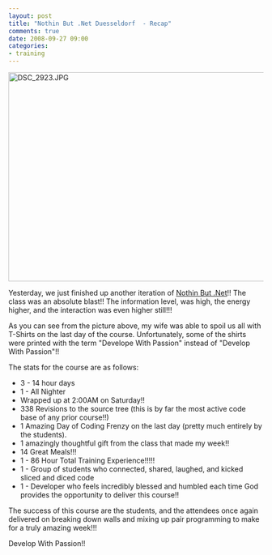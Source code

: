 ```yaml
---
layout: post
title: "Nothin But .Net Duesseldorf  - Recap"
comments: true
date: 2008-09-27 09:00
categories:
- training
---
```


<img src="{{ site.cdn_root }}binary/DSC_2923.jpg" width="621" height="413" alt="DSC_2923.JPG" />

Yesterday, we just finished up another iteration of [Nothin But .Net](http://developwithpassion.com/training.oo)!! The class was an absolute blast!! The information level, was high, the energy higher, and the interaction was even higher still!!!

As you can see from the picture above, my wife was able to spoil us all with T-Shirts on the last day of the course. Unfortunately, some of the shirts were printed with the term "Develope With Passion" instead of "Develop With Passion"!!

The stats for the course are as follows:
<ul>
  <li>3 - 14 hour days</li>

  <li>1 - All Nighter</li>

  <li>Wrapped up at 2:00AM on Saturday!!</li>

  <li>338 Revisions to the source tree (this is by far the most active code base of any prior course!!)</li>

  <li>1 Amazing Day of Coding Frenzy on the last day (pretty much entirely by the students).</li>

  <li>1 amazingly thoughtful gift from the class that made my week!!</li>

  <li>14 Great Meals!!!</li>

  <li>1 - 86 Hour Total Training Experience!!!!!</li>

  <li>1 - Group of students who connected, shared, laughed, and kicked sliced and diced code</li>

  <li>1 - Developer who feels incredibly blessed and humbled each time God provides the opportunity to deliver this course!!</li>
</ul>

The success of this course are the students, and the attendees once again delivered on breaking down walls and mixing up pair programming to make for a truly amazing week!!!

Develop With Passion!!







